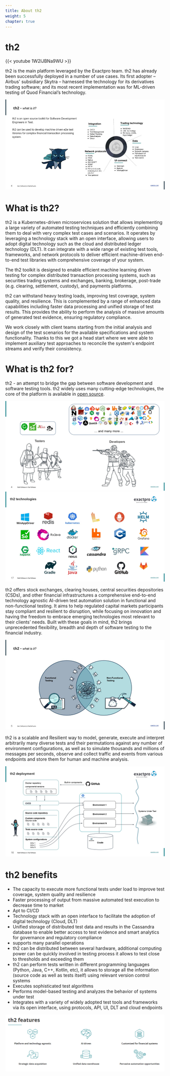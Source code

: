 ```yaml
---
title: About th2
weight: 5
chapter: true
---
```


# th2
{{< youtube 1W2IJBNa9WU >}}

th2 is the main platform leveraged by the Exactpro team. th2 has already been successfully deployed in a number of use cases. Its first adopter – Airbus' subsidiary Skytra – harnessed the technology for its derivatives trading software; and its most recent implementation was for ML-driven testing of Quod Financial’s technology.

![About 5](images/about5.jpg)

# What is th2?

th2 is a Kubernetes-driven microservices solution that allows implementing a large variety of automated testing techniques and efficiently combining them to deal with very complex test cases and scenarios. It operates by leveraging a technology stack with an open interface, allowing users to adopt digital technology such as the cloud and distributed ledger technology (DLT). It can integrate with a wide range of existing test tools, frameworks, and network protocols to deliver efficient machine-driven end-to-end test libraries with comprehensive coverage of your system.

The th2 toolkit is designed to enable efficient machine learning driven testing for complex distributed transaction processing systems, such as securities trading systems and exchanges, banking, brokerage, post-trade (e.g. clearing, settlement, custody), and payments platforms.

th2 can withstand heavy testing loads, improving test coverage, system quality, and resilience. This is complemented by a range of enhanced data capabilities including faster data processing and unified storage of test results. This provides the ability to perform the analysis of massive amounts of generated test evidence, ensuring regulatory compliance.

We work closely with client teams starting from the initial analysis and design of the test scenarios for the available specifications and system functionality. Thanks to this we got a head start where we were able to implement auxiliary test approaches to reconcile the system's endpoint streams and verify their consistency.

# What is th2 for?

th2 - an attempt to bridge the gap between software development and software testing tools. th2 widely uses many cutting-edge technologies, the core of the platform is available in [open source](https://github.com/th2-net).

![About 1](images/about1.jpg)
![About 3](images/about3.jpg)

th2 offers stock exchanges, clearing houses, central securities depositories (CSDs), and other financial infrastructures a comprehensive end-to-end technology agnostic AI-driven test automation solution in functional and non-functional testing. It aims to help regulated capital markets participants stay compliant and resilient to disruption, while focusing on innovation and having the freedom to embrace emerging technologies most relevant to their clients’ needs. Built with these goals in mind, th2 brings unprecedented flexibility, breadth and depth of software testing to the financial industry.

![About 4](images/about4.jpg)

th2 is a scalable and Resilient way to model, generate, execute and interpret arbitrarily many diverse tests and their permutations against any number of environment configurations, as well as to simulate thousands and millions of messages per seconds, observe and collect traffic and events from various endpoints and store them for human and machine analysis.

![About 2](images/about2.jpg)

# th2 benefits
- The capacity to execute more functional tests under load to improve test coverage, system quality and resilience
- Faster processing of output from massive automated test execution to decrease time to market
- Apt to CI/CD
- Technology stack with an open interface to facilitate the adoption of digital technology (Cloud, DLT)
- Unified storage of distributed test data and results in the Cassandra database to enable better access to test evidence and smart analytics for governance and regulatory compliance
- supports many parallel operations
- th2 can be distributed between several hardware, additional computing power can be quickly involved in testing process it allows to test close to thresholds and exceeding them
- th2 can perform tests written in different programming languages (Python, Java, C++, Kotlin, etc), it allows to storage all the information (source code as well as tests itself) using relevant version control systems
- Executes sophisticated test algorithms
- Performs model-based testing and analyzes the behavior of systems under test
- Integrates with a variety of widely adopted test tools and frameworks via its open interface, using protocols, API, UI, DLT and cloud endpoints

![About 6](images/about6.PNG)
